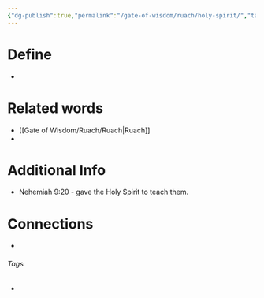 ```yaml
---
{"dg-publish":true,"permalink":"/gate-of-wisdom/ruach/holy-spirit/","tags":["#GateWisdom","#Ruach","#H","#S"]}
---
```


# Define
- 

# Related words
- [[Gate of Wisdom/Ruach/Ruach\|Ruach]]
- 

# Additional Info
- Nehemiah 9:20 - gave the Holy Spirit to teach them.

# Connections


- 

###### Tags
- 